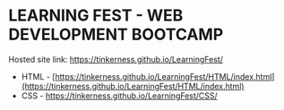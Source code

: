 # LEARNING FEST - WEB DEVELOPMENT BOOTCAMP

Hosted site link: https://tinkerness.github.io/LearningFest/
- HTML - [https://tinkerness.github.io/LearningFest/HTML/index.html](https://tinkerness.github.io/LearningFest/HTML/index.html)
- CSS  - https://tinkerness.github.io/LearningFest/CSS/
